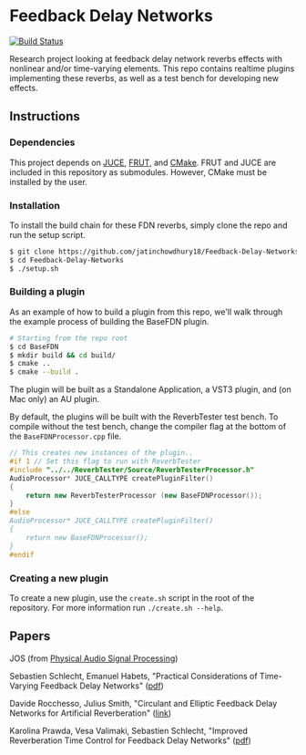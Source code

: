 # Feedback Delay Networks

[![Build Status](https://travis-ci.com/jatinchowdhury18/Feedback-Delay-Networks.svg?token=Ub9niJrqG1Br1qaaxp7E&branch=master)](https://travis-ci.com/jatinchowdhury18/Feedback-Delay-Networks)

Research project looking at feedback delay network reverbs
effects with nonlinear and/or time-varying elements. This
repo contains realtime plugins implementing these reverbs,
as well as a test bench for developing new effects.

## Instructions

### Dependencies
This project depends on
[JUCE](https://github.com/WeAreROLI/JUCE),
[FRUT](https://github.com/McMartin/FRUT),
and [CMake](https://cmake.org). FRUT and JUCE
are included in this repository as submodules.
However, CMake must be installed by the user.

### Installation
To install the build chain for these FDN reverbs,
simply clone the repo and run the setup script.
```bash
$ git clone https://github.com/jatinchowdhury18/Feedback-Delay-Networks.git
$ cd Feedback-Delay-Networks
$ ./setup.sh
```

### Building a plugin
As an example of how to build a plugin from this
repo, we'll walk through the example process of
building the BaseFDN plugin.

```bash
# Starting from the repo root
$ cd BaseFDN
$ mkdir build && cd build/
$ cmake ..
$ cmake --build .
```
The plugin will be built as a Standalone
Application, a VST3 plugin, and (on Mac only)
an AU plugin.

By default, the plugins will be built with the
ReverbTester test bench. To compile without the
test bench, change the compiler flag at the
bottom of the `BaseFDNProcessor.cpp` file.

```cpp
// This creates new instances of the plugin..
#if 1 // Set this flag to run with ReverbTester
#include "../../ReverbTester/Source/ReverbTesterProcessor.h"
AudioProcessor* JUCE_CALLTYPE createPluginFilter()
{
    return new ReverbTesterProcessor (new BaseFDNProcessor());
}
#else
AudioProcessor* JUCE_CALLTYPE createPluginFilter()
{
    return new BaseFDNProcessor();
}
#endif
```

### Creating a new plugin
To create a new plugin, use the `create.sh` script in
the root of the repository. For more information run
`./create.sh --help`.

## Papers

JOS (from [Physical Audio Signal Processing](https://ccrma.stanford.edu/~jos/pasp/Feedback_Delay_Networks_FDN.html))

Sebastien Schlecht, Emanuel Habets, "Practical Considerations
of Time-Varying Feedback Delay Networks"
([pdf](http://www.aes.org/e-lib/browse.cfm?elib=17679))

Davide Rocchesso, Julius Smith, "Circulant and Elliptic Feedback
Delay Networks for Artificial Reverberation"
([link](https://ccrma.stanford.edu/~jos/cfdn/))

Karolina Prawda, Vesa Valimaki, Sebastien Schlecht,
"Improved Reverberation Time Control for Feedback Delay
Networks" ([pdf](http://dafx2019.bcu.ac.uk/papers/DAFx2019_paper_46.pdf))
